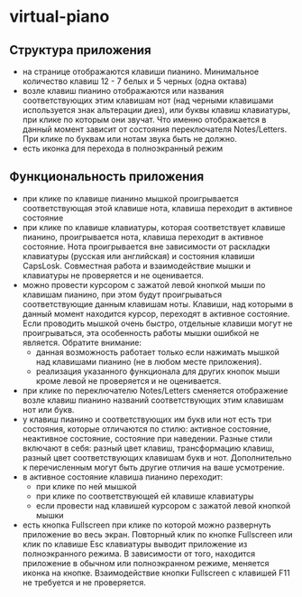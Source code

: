 # virtual-piano 
## Структура приложения ##  
+ на странице отображаются клавиши пианино. Минимальное количество клавиш 12 - 7 белых и 5 черных (одна октава)
+ возле клавиш пианино отображаются или названия соответствующих этим клавишам нот (над черными клавишами используется знак альтерации диез), или буквы клавиш клавиатуры, при клике по которым они звучат. Что именно отображается в данный момент зависит от состояния переключателя Notes/Letters. При клике по буквам или нотам звука быть не должно.
+ есть иконка для перехода в полноэкранный режим

## Функциональность приложения ##
+ при клике по клавише пианино мышкой проигрывается соответствующая этой клавише нота, клавиша переходит в активное состояние
+ при клике по клавише клавиатуры, которая соответствует клавише пианино, проигрывается нота, клавиша переходит в активное состояние.
  Нота проигрывается вне зависимости от раскладки клавиатуры (русская или английская) и состояния клавиши CapsLosk. Совместная работа и взаимодействие мышки и клавиатуры не проверяется и не оценивается.
+ можно провести курсором с зажатой левой кнопкой мыши по клавишам пианино, при этом будут проигрываться соответствующие данным клавишам ноты. Клавиши, над которыми в данный момент находится курсор, переходят в активное состояние. Если проводить мышкой очень быстро, отдельные клавиши могут не проигрываться, эта особенность работы мышки ошибкой не является.
  Обратите внимание:
    + данная возможность работает только если нажимать мышкой над клавишами пианино (не в любом месте приложения).
    + реализация указанного функционала для других кнопок мыши кроме левой не проверяется и не оценивается.
+ при клике по переключателю Notes/Letters сменяется отображение возле клавиш пианино названий соответствующих этим клавишам нот или букв.
+ у клавиш пианино и соответствующих им букв или нот есть три состояния, которые отличаются по стилю: активное состояние, неактивное состояние, состояние при наведении. Разные стили включают в себя: разный цвет клавиш, трансформацию клавиш, разный цвет соответствующих клавишам букв и нот. Дополнительно к перечисленным могут быть другие отличия на ваше усмотрение.
+ в активное состояние клавиша пианино переходит:
    + при клике по ней мышкой
    + при клике по соответствующей ей клавише клавиатуры
    + если провести над клавишей курсором с зажатой левой кнопкой мышки
+ есть кнопка Fullscreen при клике по которой можно развернуть приложение во весь экран. Повторный клик по кнопке Fullscreen или клик по клавише Esc клавиатуры выводит приложение из полноэкранного режима. В зависимости от того, находится приложение в обычном или полноэкранном режиме, меняется иконка на кнопке. Взаимодействие кнопки Fullscreen с клавишей F11 не требуется и не проверяется.
